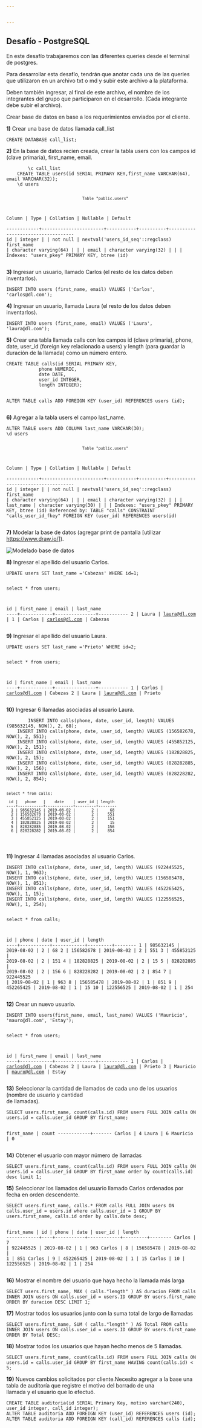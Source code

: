 ```yaml
---


---
```


<h2 id="desafío---postgresql">Desafío - PostgreSQL</h2>
<p>En este desafío trabajaremos con las diferentes queries desde el terminal de postgres.</p>
<p>Para desarrollar esta desafío, tendrán que anotar cada una de las queries que utilizaron en un archivo txt o md y subir este archivo a la plataforma.</p>
<p>Deben también ingresar, al final de este archivo, el nombre de los integrantes del grupo que participaron en el desarrollo. (Cada integrante debe subir el archivo).</p>
<p>Crear base de datos en base a los requerimientos enviados por el cliente.</p>
<p><strong>1)</strong> Crear una base de datos llamada call_list</p>
<pre><code>CREATE DATABASE call_list;
</code></pre>
<p><strong>2)</strong> En la base de datos recien creada, crear la tabla users con los campos id (clave primaria), first_name, email.</p>
<pre><code>        \c call_list
	CREATE TABLE users(id SERIAL PRIMARY KEY,first_name VARCHAR(64), email VARCHAR(32));
	\d users

                                     Table "public.users"
   Column   |         Type          | Collation | Nullable |              Default              
------------+-----------------------+-----------+----------+-----------------------------------
 id         | integer               |           | not null | nextval('users_id_seq'::regclass)
 first_name | character varying(64) |           |          | 
 email      | character varying(32) |           |          | 
Indexes:
    "users_pkey" PRIMARY KEY, btree (id)
</code></pre>
<p><strong>3)</strong> Ingresar un usuario, llamado Carlos (el resto de los datos deben inventarlos).</p>
<pre><code>INSERT INTO users (first_name, email) VALUES ('Carlos', 'carlos@dl.com');
</code></pre>
<p><strong>4)</strong> Ingresar un usuario, llamada Laura (el resto de los datos deben inventarlos).</p>
<pre><code>INSERT INTO users (first_name, email) VALUES ('Laura', 'laura@dl.com');
</code></pre>
<p><strong>5)</strong> Crear una tabla llamada calls con los campos id (clave primaria), phone, date, user_id (foreign key relacionado a users) y length (para guardar la duración de la llamada) como un número entero.</p>
<pre><code>CREATE TABLE calls(id SERIAL PRIMARY KEY, 
			phone NUMERIC, 
			date DATE, 
			user_id INTEGER, 
			length INTEGER);

ALTER TABLE calls ADD FOREIGN KEY (user_id) REFERENCES users (id);
</code></pre>
<p><strong>6)</strong> Agregar a la tabla users el campo last_name.</p>
<pre><code>ALTER TABLE users ADD COLUMN last_name VARCHAR(30);
\d users

                                     Table "public.users"
   Column   |         Type          | Collation | Nullable |              Default              
------------+-----------------------+-----------+----------+-----------------------------------
 id         | integer               |           | not null | nextval('users_id_seq'::regclass)
 first_name | character varying(64) |           |          | 
 email      | character varying(32) |           |          | 
 last_name  | character varying(30) |           |          | 
Indexes:
    "users_pkey" PRIMARY KEY, btree (id)
Referenced by:
    TABLE "calls" CONSTRAINT "calls_user_id_fkey" FOREIGN KEY (user_id) REFERENCES users(id)
</code></pre>
<p><strong>7)</strong> Modelar la base de datos (agregar print de pantalla [utilizar <a href="https://www.draw.io/">https://www.draw.io/</a>]).</p>
<p><img src="https://drive.google.com/file/d/1lTA_3M6CfIQeuu2TaLuk96sCtphu6PP6/view?usp=sharing" alt="Modelado base de datos"></p>
<p><strong>8)</strong> Ingresar el apellido del usuario Carlos.</p>
<pre><code>UPDATE users SET last_name ='Cabezas' WHERE id=1;

select * from users;

 id | first_name |     email     | last_name 
----+------------+---------------+-----------
  2 | Laura      | laura@dl.com  | 
  1 | Carlos     | carlos@dl.com | Cabezas
</code></pre>
<p><strong>9)</strong> Ingresar el apellido del usuario Laura.</p>
<pre><code>UPDATE users SET last_name ='Prieto' WHERE id=2;

select * from users;

 id | first_name |     email     | last_name 
----+------------+---------------+-----------
  1 | Carlos     | carlos@dl.com | Cabezas
  2 | Laura      | laura@dl.com  | Prieto
</code></pre>
<p><strong>10)</strong> Ingresar 6 llamadas asociadas al usuario Laura.</p>
<pre><code>        INSERT INTO calls(phone, date, user_id, length) VALUES (985632145, NOW(), 2, 68);
	INSERT INTO calls(phone, date, user_id, length) VALUES (156582678, NOW(), 2, 551);
	INSERT INTO calls(phone, date, user_id, length) VALUES (455852125, NOW(), 2, 151);
	INSERT INTO calls(phone, date, user_id, length) VALUES (182828825, NOW(), 2, 15);
	INSERT INTO calls(phone, date, user_id, length) VALUES (828282885, NOW(), 2, 156);
	INSERT INTO calls(phone, date, user_id, length) VALUES (828228282, NOW(), 2, 854);

	select * from calls;

	 id |   phone   |    date    | user_id | length 
	----+-----------+------------+---------+--------
	  1 | 985632145 | 2019-08-02 |       2 |     68
	  2 | 156582678 | 2019-08-02 |       2 |    551
	  3 | 455852125 | 2019-08-02 |       2 |    151
	  4 | 182828825 | 2019-08-02 |       2 |     15
	  5 | 828282885 | 2019-08-02 |       2 |    156
	  6 | 828228282 | 2019-08-02 |       2 |    854
</code></pre>
<p><strong>11)</strong> Ingresar 4 llamadas asociadas al usuario Carlos.</p>
<pre><code>INSERT INTO calls(phone, date, user_id, length) VALUES (922445525, NOW(), 1, 963);
INSERT INTO calls(phone, date, user_id, length) VALUES (156585478, NOW(), 1, 851);
INSERT INTO calls(phone, date, user_id, length) VALUES (452265425, NOW(), 1, 15);
INSERT INTO calls(phone, date, user_id, length) VALUES (122556525, NOW(), 1, 254);

select * from calls;

 id |   phone   |    date    | user_id | length 
----+-----------+------------+---------+--------
  1 | 985632145 | 2019-08-02 |       2 |     68
  2 | 156582678 | 2019-08-02 |       2 |    551
  3 | 455852125 | 2019-08-02 |       2 |    151
  4 | 182828825 | 2019-08-02 |       2 |     15
  5 | 828282885 | 2019-08-02 |       2 |    156
  6 | 828228282 | 2019-08-02 |       2 |    854
  7 | 922445525 | 2019-08-02 |       1 |    963
  8 | 156585478 | 2019-08-02 |       1 |    851
  9 | 452265425 | 2019-08-02 |       1 |     15
 10 | 122556525 | 2019-08-02 |       1 |    254
</code></pre>
<p><strong>12)</strong> Crear un nuevo usuario.</p>
<pre><code>INSERT INTO users(first_name, email, last_name) VALUES ('Mauricio', 'mauro@dl.com', 'Estay');

select * from users;

 id | first_name |     email     | last_name 
----+------------+---------------+-----------
  1 | Carlos     | carlos@dl.com | Cabezas
  2 | Laura      | laura@dl.com  | Prieto
  3 | Mauricio   | mauro@dl.com  | Estay
</code></pre>
<p><strong>13)</strong> Seleccionar la cantidad de llamados de cada uno de los usuarios (nombre de usuario y cantidad<br>
de llamadas).</p>
<pre><code>SELECT users.first_name, count(calls.id) FROM users FULL JOIN calls ON users.id = calls.user_id GROUP BY first_name;

 first_name | count 
------------+-------
 Carlos     |     4
 Laura      |     6
 Mauricio   |     0
</code></pre>
<p><strong>14)</strong> Obtener el usuario con mayor número de llamadas</p>
<pre><code>SELECT users.first_name, count(calls.id) FROM users FULL JOIN calls ON users.id = calls.user_id GROUP BY first_name order by count(calls.id) desc limit 1;
</code></pre>
<p><strong>15)</strong> Seleccionar los llamados del usuario llamado Carlos ordenados por fecha en orden descendente.</p>
<pre><code>SELECT users.first_name, calls.* FROM calls FULL JOIN users ON calls.user_id = users.id where calls.user_id = 1 GROUP BY users.first_name, calls.id order by calls.date desc; 

 first_name | id |   phone   |    date    | user_id | length 
------------+----+-----------+------------+---------+--------
 Carlos     |  7 | 922445525 | 2019-08-02 |       1 |    963
 Carlos     |  8 | 156585478 | 2019-08-02 |       1 |    851
 Carlos     |  9 | 452265425 | 2019-08-02 |       1 |     15
 Carlos     | 10 | 122556525 | 2019-08-02 |       1 |    254
</code></pre>
<p><strong>16)</strong> Mostrar el nombre del usuario que haya hecho la llamada más larga</p>
<pre><code>SELECT users.first_name, MAX ( calls."length" ) AS duracion FROM calls INNER JOIN users ON calls.user_id = users.ID GROUP BY users.first_name ORDER BY duracion DESC LIMIT 1;
</code></pre>
<p><strong>17)</strong> Mostrar todos los usuarios junto con la suma total de largo de llamadas</p>
<pre><code>SELECT users.first_name, SUM ( calls."length" ) AS Total FROM calls INNER JOIN users ON calls.user_id = users.ID GROUP BY users.first_name ORDER BY Total DESC;
</code></pre>
<p><strong>18)</strong> Mostrar todos los usuarios que hayan hecho menos de 5 llamadas.</p>
<pre><code>SELECT users.first_name, count(calls.id) FROM users FULL JOIN calls ON users.id = calls.user_id GROUP BY first_name HAVING count(calls.id) &lt; 5;
</code></pre>
<p><strong>19)</strong> Nuevos cambios solicitados por cliente.Necesito agregar a la base una tabla de auditoría que registre el motivo del borrado de una<br>
llamada y el usuario que lo efectuó.</p>
<pre><code>CREATE TABLE auditoria(id SERIAL Primary Key, motivo varchar(240), user_id integer, call_id integer);
ALTER TABLE auditoria ADD FOREIGN KEY (user_id) REFERENCES users (id);
ALTER TABLE auditoria ADD FOREIGN KEY (call_id) REFERENCES calls (id);
</code></pre>

